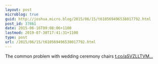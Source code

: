 ```yaml
---
layout: post
microblog: true
guid: http://joshua.micro.blog/2015/06/15/t610569496538017792.html
post_id: 37861
date: 2015-06-16T09:08:06+1100
lastmod: 2019-07-30T17:41:31+1100
type: post
url: /2015/06/15/t610569496538017792.html
---
```

The common problem with wedding ceremony chairs [t.co/aSVZLLTVM...](http://t.co/aSVZLLTVM5)
